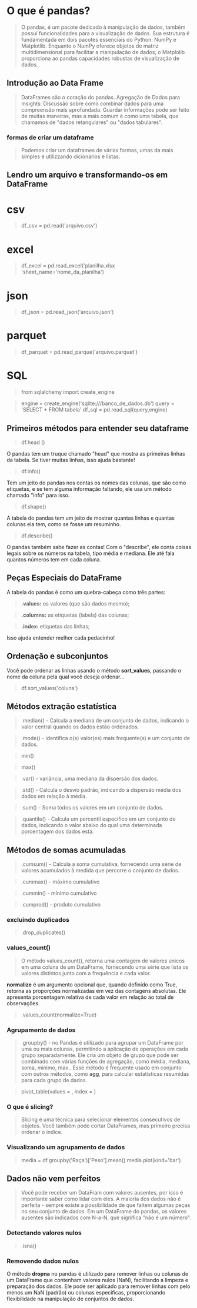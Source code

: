 # O que é pandas? 

> O pandas, é um pacote dedicado à manipulação de dados, também possuí funcionalidades para a visualização de dados. Sua estrutura é fundamentada em dois pacotes essenciais do Python: NumPy e Matplotlib. Enquanto o NumPy oferece objetos de matriz multidimensional para facilitar a manipulação de dados, o Matplolib proporciona ao pandas capacidades robustas de visualização de dados.

## Introdução ao Data Frame
> DataFrames são o coração do pandas. 
Agregação de Dados para Insights:
>Discussão sobre como combinar dados para uma compreensão mais aprofundada. 
Guardar informações pode ser feito de muitas maneiras, mas a mais comum é como uma tabela, que chamamos de "dados retangulares" ou "dados tabulares". 

### formas de criar um dataframe
>Podemos criar um dataframes de várias formas, umas da mais simples é utilizzando dicionários e listas.


##  Lendro um arquivo e transformando-os em DataFrame

# csv

>df_csv = pd.read('arquivo.csv')

# excel

>df_excel = pd.read_excel('planilha.xlsx 'sheet_name='nome_da_planilha')

# json

>df_json = pd.read_json('arquivo.json')

# parquet

>df_parquet = pd.read_parque('arquivo.parquet')

# SQL

>from sqlalchemy import create_engine

>engine = create_engine('sqlite:///banco_de_dados.db')
>query = 'SELECT * FROM tabela'
>df_sql = pd.read_sql(query,engine)


## Primeiros métodos para entender seu dataframe

> df.head ()

O pandas tem um truque chamado "head" que mostra as primeiras linhas da tabela. Se tiver muitas linhas, isso ajuda bastante!

> df.info()

Tem um jeito do pandas nos contas os nomes das colunas, que são como etiquetas, e se tem alguma informação faltando, ele usa um método chamado "info" para isso.


> df.shape()

A tabela do pandas tem um jeito de mostrar quantas linhas e quantas colunas ela tem, como se fosse um resuminho. 

> df.describe()

O pandas também sabe fazer as contas! Com o "describe", ele conta coisas legais sobre os números na tabela, tipo média e mediana. Ele até fala quantos números tem em cada coluna. 

## Peças Especiais do DataFrame

A tabela do pandas é como um quebra-cabeça como três partes:

> <b>.values:</b> os valores (que são dados mesmo);

> <b>.columns:</b> as etiquetas (labels) das colunas;

> <b>.index: </b> etiquetas das linhas;

Isso ajuda entender melhor cada pedacinho!


## Ordenação e subconjuntos

Você pode ordenar as linhas usando o método <b>sort_values</b>, passando o nome da coluna pela qual você deseja ordenar...

> df.sort_values('coluna')


## Métodos extração estatística

> .median() - Calcula a mediana de um conjunto de dados, indicando o valor central quando os dados estão ordenados.

> .mode() - identifica o(s) valor(es) mais frequente(s) e um conjunto de dados.

> min()

> max()

> .var() - variância, uma mediana da dispersão dos dados.

> .std() - Calcula o desvio padrão, indicando a dispersão média dos dados em relação à média.

> .sum() - Soma todos os valores em um conjunto de dados.

> .quantile() - Calcula um percentil específico em um conjunto de dados, indicando o valor abaixo do qual uma determinada porcentagem dos dados está.


## Métodos de somas acumuladas

> .cumsum() - Calcula a soma cumulativa, fornecendo uma série de valores acumulados à medida que percorre o conjunto de dados.

> .cummax() - máximo cumulativo

> .cummin() - mínimo cumulativo

> .cumprod() - produto cumulativo

### excluindo duplicados

> .drop_duplicates()


### values_count()

> O método values_count(), retorna uma contagem de valores únicos em uma coluna de um DataFrame, fornecendo uma série que lista os valores distintos junto com a frequência e cada valor.

<b>normalize</b> é um argumento opcional que, quando definido como True, retorna as proporções normalizadas em vez das contagens absolutas. Ele apresenta porcentagem relativa de cada valor em relação ao total de observações. 

> .values_count(normalize=True)


### Agrupamento de dados

> .groupby() - no Pandas é utilizado para agrupar um DataFrame por uma ou mais colunas, permitindo a aplicação de operações em cada grupo separadamente. Ele cria um objeto de grupo que pode ser combinado com várias funções de agregação, como média, mediana, soma, minimo, max.. Esse método é frequente usado em conjunto com outros métodos, como <b>agg</b>, para calcular estatísticas resumidas para cada grupo de dados. 


> pivot_table(values = , index = )


### O que é slicing? 

> Slicing é uma técnica para selecionar elementos consecutivos de objetos. Você também pode cortar DataFrames, mas primeiro precisa ordenar o índice.


### Visualizando um agrupamento de dados 

> media = df.groupby('Raça')['Peso'].mean()
> media.plot(kind='bar')

## Dados não vem perfeitos

> Você pode receber um DataFram com valores ausentes, por isso é importante saber como lidar com eles. A maioria dos dados não é perfeita - sempre existe a possibilidade de que faltem algumas peças no seu conjunto de dados. Em um DataFrame do pandas, os valores ausentes são indicados com N-a-N, que significa "não é um número".

### Detectando valores nulos

> .isna()


### Removendo dados nulos

O método <b>dropna</b> no pandas é utilizado para remover linhas ou colunas de um DataFrame que contenham valores nulos (NaN), facilitando a limpeza e preparação dos dados. Ele pode ser aplicado para remover linhas com pelo menos um NaN (padrão) ou colunas específicas, proporcionando flexibilidade na manipulação de conjuntos de dados. 



